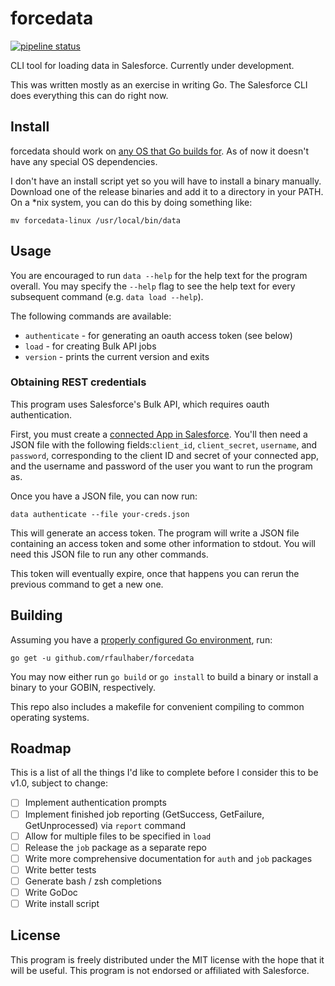 # forcedata
[![pipeline status](https://gitlab.com/rfaulhaber/forcedata/badges/master/pipeline.svg)](https://gitlab.com/rfaulhaber/forcedata/commits/master)

CLI tool for loading data in Salesforce. Currently under development.

This was written mostly as an exercise in writing Go. The Salesforce CLI
does everything this can do right now.

## Install
forcedata should work on [any OS that Go builds for](https://gist.github.com/asukakenji/f15ba7e588ac42795f421b48b8aede63).
As of now it doesn't have any special OS dependencies.

I don't have an install script yet so you will have to install a binary 
manually. Download one of the release binaries and add it to a directory in 
your PATH. On a *nix system, you can do this by doing something like:

```
mv forcedata-linux /usr/local/bin/data
```

## Usage
You are encouraged to run `data --help` for the help text for the program overall. You may specify the `--help` flag to 
see the help text for every subsequent command (e.g. `data load --help`).

The following commands are available: 

- `authenticate` - for generating an oauth access token (see below)
- `load` - for creating Bulk API jobs
- `version` - prints the current version and exits

### Obtaining REST credentials

This program uses Salesforce's Bulk API, which requires oauth authentication.

First, you must create a [connected App in Salesforce](https://developer.salesforce.com/docs/atlas.en-us.api_rest.meta/api_rest/intro_defining_remote_access_applications.htm). 
You'll then need a JSON file with the following fields:`client_id`, `client_secret`, `username`, and `password`,
corresponding to the client ID and secret of your connected app, and the username and password of the user you want to
run the program as.

Once you have a JSON file, you can now run:

```
data authenticate --file your-creds.json
``` 
This will generate an access
token. The program will write a JSON file containing an access token and some other information to stdout. You will need
this JSON file to run any other commands.

This token will eventually expire, once that happens you can rerun the previous command to get a new one. 

## Building 
Assuming you have a [properly configured Go environment](https://golang.org/doc/code.html), run:

```
go get -u github.com/rfaulhaber/forcedata
```

You may now either run `go build` or `go install` to build a binary or install 
a binary to your GOBIN, respectively.

This repo also includes a makefile for convenient compiling to common operating
systems.

## Roadmap
This is a list of all the things I'd like to complete before I consider this to 
be v1.0, subject to change:

- [ ] Implement authentication prompts
- [ ] Implement finished job reporting (GetSuccess, GetFailure, GetUnprocessed)
 via `report` command
- [ ] Allow for multiple files to be specified in `load`
- [ ] Release the `job` package as a separate repo
- [ ] Write more comprehensive documentation for `auth` and `job` packages
- [ ] Write better tests
- [ ] Generate bash / zsh completions 
- [ ] Write GoDoc
- [ ] Write install script

## License
This program is freely distributed under the MIT license with the hope that it 
will be useful. This program is not endorsed or affiliated with Salesforce.
